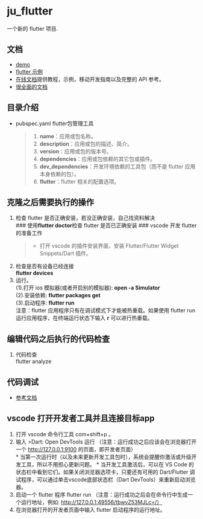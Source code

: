# ju_flutter
  一个新的 flutter 项目.

## 文档
  - [demo](https://flutter.dev/docs/get-started/codelab)
  - [flutter 示例](https://flutter.dev/docs/cookbook)
  - [在线文档](https://flutter.dev/docs)提供教程，示例，移动开发指南以及完整的 API 参考。
  - [很全面的文档](https://github.com/flutterchina/flutter-in-action/blob/master/docs/SUMMARY.md)

## 目录介绍
* pubspec.yaml flutter包管理工具
  > 1. **name**：应用或包名称。
  > 2. **description**：应用或包的描述、简介。
  > 3. **version**：应用或包的版本号。
  > 4. **dependencies**：应用或包依赖的其它包或插件。
  > 5. **dev_dependencies**：开发环境依赖的工具包（而不是 flutter 应用本身依赖的包）。
  > 6. **flutter**：flutter 相关的配置选项。

## 克隆之后需要执行的操作
  1. 检查 flutter 是否正确安装，若没正确安装，自己找资料解决<br>
    ### 使用**flutter doctor**检查 flutter 是否已正确安装
    ### vscode 开发 flutter 的准备工作
      > * 打开 vscode 的插件安装界面，安装 Flutter/Flutter Widget Snippets/Dart 插件。
  2. 检查是否有设备已经连接<br>
    **flutter devices**
  3. 运行。<br>
    (1).打开 ios 模拟器(或者开启别的模拟器): **open -a Simulator**<br>
    (2).安装依赖: **flutter packages get**<br>
    (3).启动程序: **flutter run**<br>
    注意：flutter 应用程序只有在调试模式下才能被热重载。如果使用 flutter run 运行应用程序，在终端运行状态下输入 **r** 可以进行热重载。<br>

## 编辑代码之后执行的代码检查
  1. 代码检查<br>
    flutter analyze<br>

## 代码调试
  - [参考文档](https://github.com/flutterchina/flutter-in-action/blob/master/docs/chapter2/flutter_app_debug.md)

## vscode 打开开发者工具并且连接目标app
  1. 打开 vscode 命令行工具 com+shift+p 。
  2. 输入 >Dart: Open DevTools 运行 （注意：运行成功之后应该会在浏览器打开一个 http://127.0.0.1:9100 的页面，即开发者页面）<br>
    * 当第一次运行时（以及未来更新开发工具包时），系统会提醒你激活或升级开发工具，所以不用担心更新问题。
    * 当开发工具激活后，可以在 VS Code 的状态栏中看到它们。如果关闭浏览器选项卡，只要还有可用的 Dart/Flutter 调试程序，可以通过单击vscode底部状态栏（Dart DevTools）来重新启动浏览器。
  3. 启动一个 flutter 程序 flutter run （注意：运行成功之后会在命令行中生成一个运行地址，例如: http://127.0.0.1:49556/tbwvZ53MJLc=/）
  4. 在浏览器打开的开发者页面中输入 flutter 启动程序的运行地址。